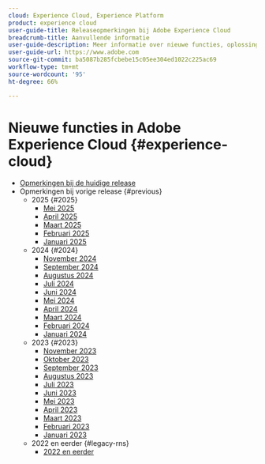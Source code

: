 ```yaml
---
cloud: Experience Cloud, Experience Platform
product: experience cloud
user-guide-title: Releaseopmerkingen bij Adobe Experience Cloud
breadcrumb-title: Aanvullende informatie
user-guide-description: Meer informatie over nieuwe functies, oplossingen en belangrijke kennisgevingen in Adobe Experience Cloud en Experience Platform.
user-guide-url: https://www.adobe.com
source-git-commit: ba5087b285fcbebe15c05ee304ed1022c225ac69
workflow-type: tm+mt
source-wordcount: '95'
ht-degree: 66%

---
```



# Nieuwe functies in Adobe Experience Cloud {#experience-cloud}

+ [Opmerkingen bij de huidige release](current.md)
+ Opmerkingen bij vorige release {#previous}
   + 2025 {#2025}
      + [Mei 2025](c-legacy-releases/2025/05142025.md)
      + [April 2025](c-legacy-releases/2025/04162025.md)
      + [ Maart 2025 ](c-legacy-releases/2025/03122025.md)
      + [Februari 2025](c-legacy-releases/2025/02122025.md)
      + [ Januari 2025 ](c-legacy-releases/2025/01222025.md)
   + 2024 {#2024}
      + [November 2024](c-legacy-releases/2024/10232024.md)
      + [September 2024](c-legacy-releases/2024/09122024.md)
      + [ Augustus 2024 ](c-legacy-releases/2024/09142023.md)
      + [Juli 2024](c-legacy-releases/2024/07172024.md)
      + [Juni 2024](c-legacy-releases/2024/06122024.md)
      + [Mei 2024](c-legacy-releases/2024/05152024.md)
      + [April 2024](c-legacy-releases/2024/04172024.md)
      + [ Maart 2024 ](c-legacy-releases/2024/03132024.md)
      + [Februari 2024](c-legacy-releases/2024/02142024.md)
      + [ Januari 2024 ](c-legacy-releases/2024/01112024.md)
   + 2023 {#2023}
      + [November 2023](c-legacy-releases/2023/10252023.md)
      + [Oktober 2023](c-legacy-releases/2023/10042023.md)
      + [September 2023](c-legacy-releases/2023/09132023.md)
      + [ Augustus 2023 ](c-legacy-releases/2023/08092023.md)
      + [Juli 2023](c-legacy-releases/2023/07122023.md)
      + [Juni 2023](c-legacy-releases/2023/06072023.md)
      + [Mei 2023](c-legacy-releases/2023/05102023.md)
      + [April 2023](c-legacy-releases/2023/04122023.md)
      + [Maart 2023](c-legacy-releases/2023/03082023.md)
      + [Februari 2023](c-legacy-releases/2023/02082023.md)
      + [ Januari 2023 ](c-legacy-releases/2023/01112023.md)
   + 2022 en eerder {#legacy-rns}
      + [2022 en eerder](c-legacy-releases/2022-earlier.md)